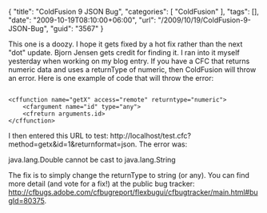 {
	"title": "ColdFusion 9 JSON Bug",
	"categories": [
		"ColdFusion"
	],
	"tags": [],
	"date": "2009-10-19T08:10:00+06:00",
	"url": "/2009/10/19/ColdFusion-9-JSON-Bug",
	"guid": "3567"
}

This one is a doozy. I hope it gets fixed by a hot fix rather than the next "dot" update. Bjorn Jensen gets credit for finding it. I ran into it myself yesterday when working on my blog entry. If you have a CFC that returns numeric data and uses a returnType of numeric, then ColdFusion will throw an error. Here is one example of code that will throw the error:

<code>
&lt;cffunction name="getX" access="remote" returntype="numeric"&gt;
	&lt;cfargument name="id" type="any"&gt;
	&lt;cfreturn arguments.id&gt;
&lt;/cffunction&gt;
</code>

I then entered this URL to test: http://localhost/test.cfc?method=getx&id=1&returnformat=json. The error was:

java.lang.Double cannot be cast to java.lang.String 

The fix is to simply change the returnType to string (or any). You can find more detail (and vote for a fix!) at the public bug tracker: <a href="http://cfbugs.adobe.com/cfbugreport/flexbugui/cfbugtracker/main.html#bugId=80375">http://cfbugs.adobe.com/cfbugreport/flexbugui/cfbugtracker/main.html#bugId=80375</a>.